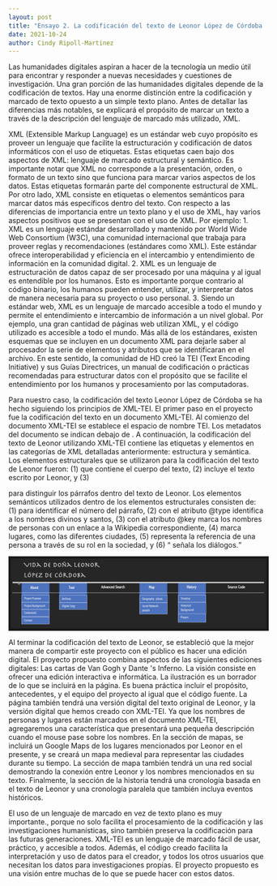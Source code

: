 ```yaml
---
layout: post
title: "Ensayo 2. La codificación del texto de Leonor López de Córdoba."
date: 2021-10-24
author: Cindy Ripoll-Martinez 
---
```


  Las humanidades digitales aspiran a hacer de la tecnología un medio útil para encontrar y responder a nuevas necesidades y cuestiones de investigación. Una gran porción de las humanidades digitales depende de la codificación de textos. Hay una enorme distinción entre la codificación y marcado de texto opuesto a un simple texto plano. Antes de detallar las diferencias más notables, se explicará el propósito de marcar un texto a través de la descripción del lenguaje de marcado más utilizado, XML. 
  
  XML (Extensible Markup Language) es un estándar web cuyo  propósito es proveer un lenguaje que facilite la estructuración y codificación de datos informáticos  con el uso de etiquetas. Estas etiquetas caen bajo dos aspectos de XML: lenguaje de marcado estructural y semántico. Es importante notar que XML no corresponde a la presentación, orden, o formato de un texto sino que funciona para marcar varios aspectos de los datos. Estas etiquetas formarán parte del componente estructural de XML. Por otro lado, XML consiste en etiquetas o elementos semánticos para marcar datos más específicos dentro del texto. Con respecto a las diferencias de importancia entre un texto plano y el uso de XML, hay varios aspectos positivos que se presentan con el uso de XML. Por ejemplo:
    1. XML es un lenguaje estándar  desarrollado y mantenido por World Wide Web Consortium (W3C), una comunidad internacional que trabaja para proveer reglas y recomendaciones (estándares como XML). Este estándar ofrece interoperabilidad y eficiencia en el intercambio y entendimiento de información en la comunidad digital. 
    2. XML es un lenguaje de estructuración de datos capaz de ser procesado por una máquina y al igual es entendible por los humanos. Esto es importante porque contrario al código binario, los humanos pueden entender, utilizar, y interpretar datos de manera necesaria para su proyecto o uso personal. 
    3. Siendo un estándar web, XML es un lenguaje de marcado accesible a todo el mundo y permite el entendimiento e intercambio de información a un nivel global. Por ejemplo, una gran cantidad de páginas web utilizan XML, y el código utilizado es accesible a todo el mundo. 
  Más allá de los estándares, existen esquemas que se incluyen en un documento XML para dejarle saber al procesador la serie de elementos y atributos que se identificaran en el archivo. En este sentido, la comunidad de HD creó la  TEI (Text Encoding Initiative) y sus  Guías Directrices, un manual de codificación o prácticas recomendadas para estructurar datos con el propósito que se facilite el entendimiento por los humanos y procesamiento por las computadoras. 
  
  Para nuestro caso, la codificación  del texto Leonor López de Córdoba se ha hecho siguiendo  los principios de  XML-TEI. El primer paso en el proyecto fue la codificación del texto en un documento XML-TEI. Al comienzo del documento XML-TEI se establece el espacio de nombre TEI. Los metadatos del documento se indican debajo de <TEIHeader>.  A continuación, la codificación del texto de Leonor utilizando XML-TEI contiene las etiquetas y elementos en las categorías de XML detalladas anteriormente: estructura y semántica. Los elementos estructurales que se utilizaron para la codificación del texto de Leonor fueron: (1) <text> que contiene el cuerpo del texto, (2) <body> incluye el texto escrito por Leonor, y (3) <p> para distinguir los párrafos dentro del texto de Leonor. Los elementos semánticos utilizados dentro de los elementos estructurales consisten de: (1) <num> para identificar el número del párrafo, (2) <name> con el atributo @type identifica a los nombres divinos y santos, (3) <persName> con el atributo @key marca los nombres de personas con un enlace a la Wikipedia correspondiente, (4) <placeName> marca lugares, como las diferentes ciudades, (5) <roleName> representa la referencia de una persona a través de su rol en la sociedad, y (6) <q> señala los diálogos. 

<img src="/assets/images/img/005.png" align="center" border="5px solid #000000">

Al terminar la codificación del texto de Leonor, se estableció que la mejor manera de compartir este proyecto con el público es hacer una edición digital. El proyecto propuesto combina aspectos de las siguientes ediciones digitales: Las cartas de Van Gogh y Dante 's Inferno. La visión consiste en ofrecer una edición interactiva e informática. La ilustración es un borrador de lo que se incluirá en la página. Es buena práctica incluir el propósito, antecedentes, y el equipo del proyecto al igual que el código fuente. La página también tendrá una versión digital del texto original de Leonor, y la versión digital que hemos creado con XML-TEI. Ya que los nombres de personas y lugares están marcados en el documento XML-TEI, agregaremos una característica que presentará una pequeña descripción cuando el mouse pase sobre los nombres. En la sección de mapas, se incluirá un Google Maps de los lugares mencionados por Leonor en el presente, y se creará un mapa medieval para representar las ciudades durante su tiempo. La sección de mapa también tendrá un una red social  demostrando la conexión entre Leonor y los nombres mencionados en su texto.  Finalmente, la sección de la historia tendrá una cronología basada en el texto de Leonor y una cronología paralela  que también incluya eventos históricos. 
	
El uso de un lenguaje de marcado en vez de texto plano es muy importante., porque no solo facilita el procesamiento de la codificación y las investigaciones humanísticas, sino también preserva la codificación para las futuras generaciones. XML-TEI es un lenguaje de marcado fácil de usar, práctico, y accesible a todos. Además, el código creado facilita la interpretación y uso de datos para el creador, y todos los otros usuarios que necesitan los datos para investigaciones propias. El proyecto propuesto es una visión entre muchas de lo que se puede hacer con estos datos.

